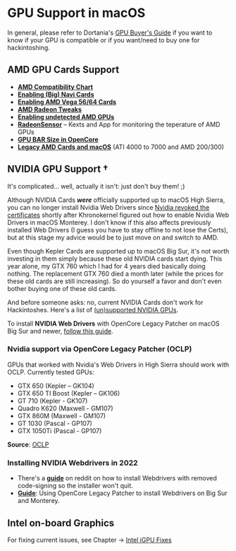 # GPU Support in macOS

In general, please refer to Dortania's [GPU Buyer's Guide](https://dortania.github.io/GPU-Buyers-Guide/) if you want to know if your GPU is compatible or if you want/need to buy one for hackintoshing.

## AMD GPU Cards Support
- [**AMD Compatibility Chart**](/11_Graphics/GPU/AMD_GPU_Compatbility.md)
- [**Enabling (Big) Navi Cards**](/11_Graphics/GPU/AMD_Navi)
- [**Enabling AMD Vega 56/64 Cards**](/11_Graphics/GPU/AMD_Vega)
- [**AMD Radeon Tweaks**](/11_Graphics/GPU/AMD_Radeon_Tweaks)
- [**Enabling undetected AMD GPUs**](/11_Graphics/GPU/GPU_undetected)
- [**RadeonSensor**](https://github.com/NootInc/RadeonSensor) – Kexts and App for monitoring the teperature of AMD GPUs
- [**GPU BAR Size in OpenCore**](/11_Graphics/GPU/GPU-BAR_Size)
- [**Legacy AMD Cards and macOS**](https://web.archive.org/web/20170814210930/http://www.rampagedev.com/guides/graphic-cards-injection/) (ATI 4000 to 7000 and AMD 200/300)

## NVIDIA GPU Support †
It's complicated… well, actually it isn't: just don't buy them! ;)

Although NVIDIA Cards ***were*** officially supported up to macOS High Sierra, you can no longer install Nvidia Web Drivers since [Nvidia revoked the certificates](https://twitter.com/khronokernel/status/1532545973372588033) shortly after Khronokernel figured out how to enable Nvidia Web Drivers in macOS Monterey. I don't know if this also affects previously installed Web Drivers (I guess you have to stay offline to not lose the Certs), but at this stage my advice would be to just move on and switch to AMD.

Even though Kepler Cards are supported up to macOS Big Sur, it's not worth investing in them simply because these old NVIDIA cards start dying. This year alone, my GTX 760 which I had for 4 years died basically doing nothing. The replacement GTX 760 died a month later (while the prices for these old cards are still increasing). So do yourself a favor and don't even bother buying one of these old cards.

And before someone asks: no, current NVIDIA Cards don't work for Hackintoshes. Here's a list of [(un)supported NVIDIA GPUs](https://dortania.github.io/GPU-Buyers-Guide/modern-gpus/nvidia-gpu.html#unsupported-nvidia-gpus).

To install **NVIDIA Web Drivers** with OpenCore Legacy Patcher on macOS Big Sur and newer, [follow this guide](https://elitemacx86.com/threads/how-to-enable-nvidia-webdrivers-on-macos-big-sur-and-monterey.926/).

### Nvidia support via OpenCore Legacy Patcher (OCLP)
GPUs that worked with Nvidia's Web Drivers in High Sierra should work with OCLP. Currently tested GPUs:

- GTX 650 (Kepler – GK104)
- GTX 650 TI Boost (Kepler – GK106)
- GT 710 (Kepler - GK107)
- Quadro K620 (Maxwell - GM107)
- GTX 860M (Maxwell - GM107)
- GT 1030 (Pascal - GP107)
- GTX 1050Ti (Pascal - GP107)

**Source**: [OCLP](https://github.com/dortania/OpenCore-Legacy-Patcher/pull/993)

### Installing NVIDIA Webdrivers in 2022

- There's a [**guide**](https://www.reddit.com/r/hackintosh/comments/v960av/nvidia_web_driver_fix_for_high_sierra/) on reddit on how to install Webdrivers with removed code-signing so the installer won't quit.
- [**Guide**](https://elitemacx86.com/threads/how-to-enable-nvidia-webdrivers-on-macos-big-sur-and-monterey.926/): Using OpenCore Legacy Patcher to install Webdrivers on Big Sur and Monterey.

## Intel on-board Graphics

For fixing current issues, see Chapter &rarr; [Intel iGPU Fixes](/11_Graphics/iGPU)

